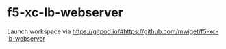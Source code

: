 # f5-xc-lb-webserver

Launch workspace via https://gitpod.io/#https://github.com/mwiget/f5-xc-lb-webserver
